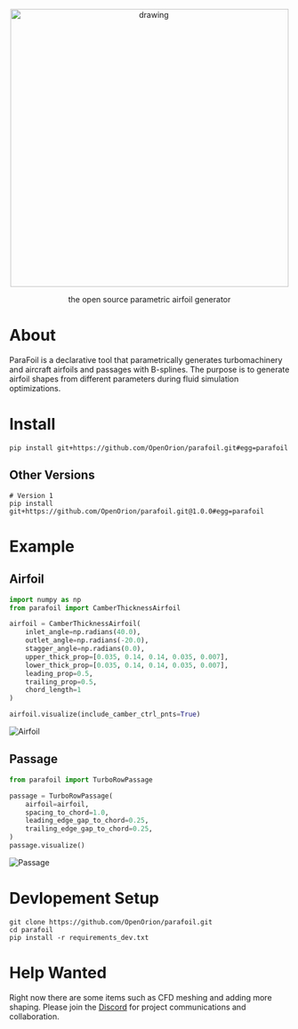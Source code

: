 <p align="center">
    <img src="./assets/logo.svg" alt="drawing" width="500"/>
</p>

<p align="center">the open source parametric airfoil generator</p>


# About
ParaFoil is a declarative tool that parametrically generates turbomachinery and aircraft airfoils and passages with B-splines. The purpose is to generate airfoil shapes from different parameters during fluid simulation optimizations.


# Install
```
pip install git+https://github.com/OpenOrion/parafoil.git#egg=parafoil
```

## Other Versions
```
# Version 1
pip install git+https://github.com/OpenOrion/parafoil.git@1.0.0#egg=parafoil
```

# Example

## Airfoil
```python
import numpy as np
from parafoil import CamberThicknessAirfoil

airfoil = CamberThicknessAirfoil(
    inlet_angle=np.radians(40.0),
    outlet_angle=np.radians(-20.0),
    stagger_angle=np.radians(0.0),
    upper_thick_prop=[0.035, 0.14, 0.14, 0.035, 0.007],
    lower_thick_prop=[0.035, 0.14, 0.14, 0.035, 0.007],
    leading_prop=0.5,
    trailing_prop=0.5,
    chord_length=1
)

airfoil.visualize(include_camber_ctrl_pnts=True)
```
![Airfoil](./assets/airfoil.png)

## Passage
```python
from parafoil import TurboRowPassage 

passage = TurboRowPassage(
    airfoil=airfoil,
    spacing_to_chord=1.0,
    leading_edge_gap_to_chord=0.25,
    trailing_edge_gap_to_chord=0.25,
)
passage.visualize()
```

![Passage](./assets/passage.png)


# Devlopement Setup
```
git clone https://github.com/OpenOrion/parafoil.git
cd parafoil
pip install -r requirements_dev.txt
```

# Help Wanted
Right now there are some items such as CFD meshing and adding more shaping. Please join the [Discord](https://discord.gg/H7qRauGkQ6) for project communications and collaboration.